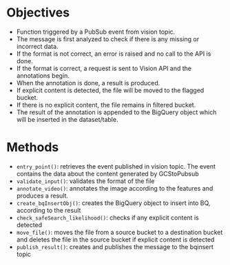 # Objectives
- Function triggered by a PubSub event from vision topic.
- The message is first analyzed to check if there is any missing or incorrect data.
- If the format is not correct, an error is raised and no call to the API is done.
- If the format is correct, a request is sent to Vision API and the annotations begin.
- When the annotation is done, a result is produced.
- If explicit content is detected, the file will be moved to the flagged bucket.
- If there is no explicit content, the file remains in filtered bucket.
- The result of the annotation is appended to the BigQuery object which will be inserted in the dataset/table.

# Methods
- ``entry_point()``: retrieves the event published in vision topic. The event contains the data about the content generated by GCStoPubsub
- ``validate_input()``: validates the format of the file
- ``annotate_video()``: annotates the image according to the features and produces a result.
- ``create_bqInsertObj()``: creates the BigQuery object to insert into BQ, according to the result 
- ``check_safeSearch_likelihood()``: checks if any explicit content is detected
- ``move_file()``: moves the file from a source bucket to a destination bucket and deletes the file in the source bucket if explicit content is detected
- ``publish_result()``: creates and publishes the message to the bqinsert topic